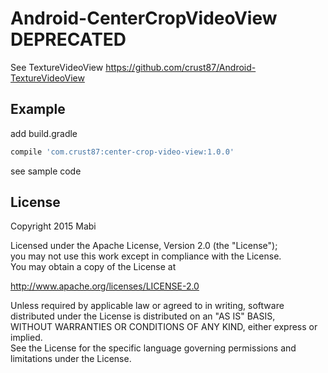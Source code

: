 # Android-CenterCropVideoView DEPRECATED
See TextureVideoView
https://github.com/crust87/Android-TextureVideoView

## Example

add build.gradle<br />
``` groovy
compile 'com.crust87:center-crop-video-view:1.0.0'
```

see sample code

## License
Copyright 2015 Mabi

Licensed under the Apache License, Version 2.0 (the "License");<br/>
you may not use this work except in compliance with the License.<br/>
You may obtain a copy of the License at

http://www.apache.org/licenses/LICENSE-2.0

Unless required by applicable law or agreed to in writing, software<br/>
distributed under the License is distributed on an "AS IS" BASIS,<br/>
WITHOUT WARRANTIES OR CONDITIONS OF ANY KIND, either express or implied.<br/>
See the License for the specific language governing permissions and<br/>
limitations under the License.
